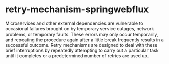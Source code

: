 # retry-mechanism-springwebflux

Microservices and other external dependencies are vulnerable to occasional failures brought on by temporary service outages, network problems, or temporary faults. These errors may only occur temporarily, and repeating the procedure again after a little break frequently results in a successful outcome. Retry mechanisms are designed to deal with these brief interruptions by repeatedly attempting to carry out a particular task until it completes or a predetermined number of retries are used up.
